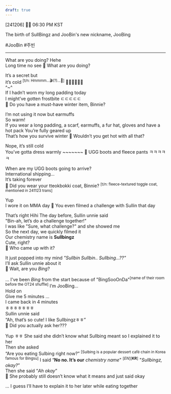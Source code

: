 ```yaml
---
draft: true
---
```



[241206] 🐣💭 06:30 PM KST

The birth of SullBingz and JooBin's new nickname, JooBing

#JooBin #주빈


___
What are you doing?
Hehe  
Long time no see 
🫧 What are you doing?

It’s a secret but  
it’s cold <sup>[t/n: Hmmmm...🎬(?)...🤔]</sup>
🥶🥶🥶🥶🥶🥶  
^~^  
If I hadn’t worn my long padding today  
I might’ve gotten frostbite ㄷㄷㄷㄷㄷ  
🫧 Do you have a must-have winter item, Binnie?

I’m not using it now but earmuffs  
So warm!  
If you wear a long padding, a scarf, earmuffs, a fur hat, gloves and have a hot pack
You’re fully geared up  
That’s how you survive winter
🫧 Wouldn’t you get hot with all that?

Nope, it’s still cold  
You’ve gotta dress warmly ~~~~~~~
🫧 UGG boots and fleece pants ㅋㅋㅋㅋㅋ

When are my UGG boots going to arrive?  
International shipping...  
It’s taking forever  
🫧 Did you wear your tteokbokki coat, Binnie? <sup>[t/n: fleece-textured toggle coat, mentioned in 241123 trans]</sup>

Yup  
I wore it on MMA day
🫧 You even filmed a challenge with Sullin that day

That’s right
Hihi
The day before, Sullin unnie said  
"Bin-ah, let’s do a challenge together!"  
I was like "Sure, what challenge?" and she showed me  
So the next day, we quickly filmed it  
Our chemistry name is **Sullbingz**  
Cute, right?  
🫧 Who came up with it?

It just popped into my mind 
*"Sullbin Sullbin.. Sullbing…??"*  
I’ll ask Sullin unnie about it  
🫧 Wait, are you *Bing*?

… I've been *Bing* from the start because of "BingSooOnDa"<sup>[name of their room before the OT24 shuffle]</sup>
I’m JooBing...  
Hold on  
Give me 5 minutes
...  
I came back in 4 minutes  
ㅎㅎㅎㅎㅎㅎㅎ  
Sullin unnie said  
“Ah, that’s so cute! I like Sullbingzㅎㅎ”  
🫧 Did you actually ask her???

Yup ㅎㅎ
She said she didn’t know what Sullbing meant so I explained it to her  
Then she asked  
“Are you eating Sulbing right now?”  <sup>[Sulbing is a popular dessert café chain in Korea famous for Bingsu]</sup>
I said “**No no. It’s our** *chemistry name*" <sup>[*EN*]</sup><sup>[**KR**]</sup>
"*Sullbingz, okay?*”  
Then she said “*Ah okay*”  
🫧 She probably still doesn’t know what it means and just said okay

… I guess I’ll have to explain it to her later while eating together